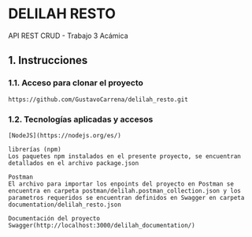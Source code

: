 
# **DELILAH RESTO**
API REST CRUD - Trabajo 3 Acámica

## 1. **Instrucciones**

### 1.1. Acceso para clonar el proyecto

    https://github.com/GustavoCarrena/delilah_resto.git

### 1.2. Tecnologías aplicadas y accesos

    [NodeJS](https://nodejs.org/es/)

    librerías (npm)
    Los paquetes npm instalados en el presente proyecto, se encuentran detallados en el archivo package.json
    
    Postman
    El archivo para importar los enpoints del proyecto en Postman se encuentra en carpeta postman/delilah.postman_collection.json y los parametros requeridos se encuentran definidos en Swagger en carpeta documentation/delilah_resto.json
    
    Documentación del proyecto Swagger(http://localhost:3000/delilah_documentation/)











